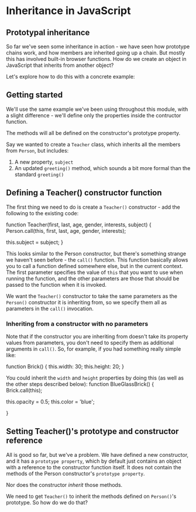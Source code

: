 # Inheritance in JavaScript #

## Prototypal inheritance ##
So far we've seen some inheritance in action - we have seen how prototype chains work, and how members are inherited going up a chain. But mostly this has involved built-in browser functions. How do we create an object in JavaScript that inherits from another object?

Let's explore how to do this with a concrete example:

## Getting started ##
We'll use the same example we've been using throughout this module, with a slight difference - we'll define only the properties inside the contructor function.

The methods will all be defined on the constructor's prototype property.

Say we wanted to create a `Teacher` class, which inherits all the members from `Person`, but includes: 
  1. A new property, `subject`
  2. An updated `greeting()` method, which sounds a bit more formal than the standard `greeting()`

## Defining a Teacher() constructor function ##
The first thing we need to do is create a `Teacher()` constructor - add the following to the existing code:

function Teacher(first, last, age, gender, interests, subject) {
  Person.call(this, first, last, age, gender, interests);

  this.subject = subject;
}

This looks similar to the Person constructor, but there's something strange we haven't seen before - the `call()` function. This function basically allows you to call a function defined somewhere else, but in the current context. The first parameter specifies the value of `this` that you want to use when running the function, and the other parameters are those that should be passed to the function when it is invoked.

We want the `Teacher()` constructor to take the same parameters as the `Person()` constructor it is inheriting from, so we specify them all as parameters in the `call()` invocation.

### Inheriting from a constructor with no parameters ###
Note that if the constructor you are inheriting from doesn't take its property values from parameters, you don't need to specify them as additional arguments in `call()`. So, for example, if you had something really simple like:

function Brick() {
  this.width: 30;
  this.height: 20;
}

You could inherit the `width` and `height` properties by doing this (as well as the other steps described below):
function BlueGlassBrick() {
  Brick.call(this);

  this.opacity = 0.5;
  this.color = 'blue';

}

## Setting Teacher()'s prototype and constructor reference ##
All is good so far, but we've a problem. We have defined a new constructor, and it has a `prototype property`, which by default just contains an object with a reference to the constructor function itself. It does not contain the methods of the Person constructor's `prototype property`.

Nor does the constructor *inherit* those methods.

We need to get `Teacher()` to inherit the methods defined on `Person()`'s prototype. So how do we do that?